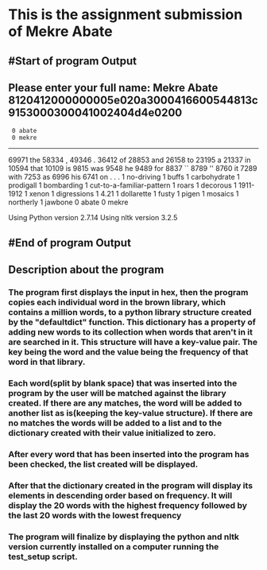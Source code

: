 # This is the assignment submission of Mekre Abate


#Start of program Output
-------------------------------
Please enter your full name: Mekre Abate
8120412000000005e020a3000416600544813c9153000300041002404d4e0200
-----------------------------
     0 abate
     0 mekre
-----------------------------

 69971 the
 58334 ,
 49346 .
 36412 of
 28853 and
 26158 to
 23195 a
 21337 in
 10594 that
 10109 is
  9815 was
  9548 he
  9489 for
  8837 ``
  8789 ''
  8760 it
  7289 with
  7253 as
  6996 his
  6741 on
     .
     .
     .
     1 no-driving
     1 buffs
     1 carbohydrate
     1 prodigall
     1 bombarding
     1 cut-to-a-familiar-pattern
     1 roars
     1 decorous
     1 1911-1912
     1 xenon
     1 digressions
     1 4.21
     1 dollarette
     1 fusty
     1 pigen
     1 mosaics
     1 northerly
     1 jawbone
     0 abate
     0 mekre

Using Python version 2.7.14
Using nltk version 3.2.5



#End of program Output
-------------------------------
## Description about the program

### The program first displays the input in hex, then the program copies each individual word in the brown library, which contains a million words, to a python library structure created by the "defaultdict" function. This dictionary has a property of adding new words to its collection when words that aren't in it are searched in it. This structure will have a key-value pair. The key being the word and the value being the frequency of that word in that library.

### Each word(split by blank space) that was inserted into the program by the user will be matched against the library created. If there are any matches, the word will be added to another list as is(keeping the key-value structure). If there are no matches the words will be added to a list and to the dictionary created with their value initialized to zero.


### After every word that has been inserted into the program has been checked, the list created will be displayed.
### After that the dictionary created in the program will display its elements in descending order based on frequency. It will display the 20 words with the highest frequency followed by the last 20 words with the lowest frequency
### The program will finalize by displaying the python and nltk version currently installed on a computer running the test_setup script.

